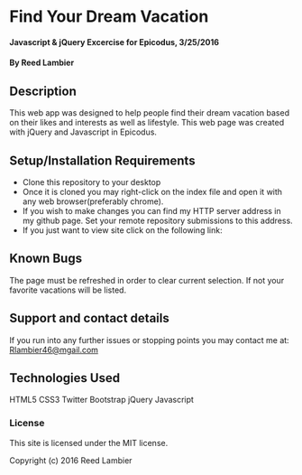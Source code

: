 # Find Your Dream Vacation

#### Javascript & jQuery Excercise for Epicodus, 3/25/2016

#### By Reed Lambier

## Description

This web app was designed to help people find their dream vacation based on their
likes and interests as well as lifestyle. This web page was created with jQuery and Javascript in Epicodus.

## Setup/Installation Requirements

* Clone this repository to your desktop
* Once it is cloned you may right-click on the index file and open it with any web browser(preferably chrome).
* If you wish to make changes you can find my HTTP server address in my github page.
Set your remote repository submissions to this address.
* If you just want to view site click on the following link:


## Known Bugs

The page must be refreshed in order to clear current selection. If not your favorite vacations will be listed.

## Support and contact details

If you run into any further issues or stopping points you may contact me at: Rlambier46@mgail.com

## Technologies Used

HTML5
CSS3
Twitter Bootstrap
jQuery
Javascript

### License

This site is licensed under the MIT license.

Copyright (c) 2016 Reed Lambier
